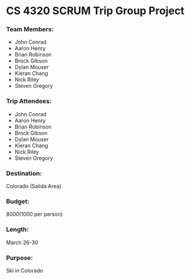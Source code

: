 

 # CS 4320 SCRUM Trip Group Project

 ### Team Members: 
- John Conrad
- Aaron Henry
- Brian Robinson
- Brock Gibson
- Dylan Mouser
- Kieran Chang
- Nick Riley
- Steven Gregory
    
### Trip Attendees:
- John Conrad
- Aaron Henry
- Brian Robinson
- Brock Gibson
- Dylan Mouser
- Kieran Chang
- Nick Riley
- Steven Gregory
    
    
### Destination:
Colorado (Salida Area)

### Budget:
$8000 ($1000 per person)


### Length: 
March 26-30

### Purpose:
Ski in Colorado

